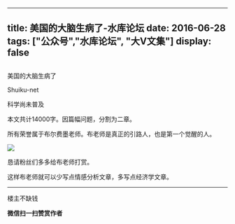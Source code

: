 
---
title:  美国的大脑生病了-水库论坛
date: 2016-06-28
tags: ["公众号","水库论坛", "大V文集"]
display: false
---


## 



美国的大脑生病了




Shuiku-net




科学尚未普及


本文共计14000字。因篇幅问题，分割为二章。



所有荣誉属于布尔费墨老师。布老师是真正的引路人，也是第一个觉醒的人。



<img data-s="300,640" data-type="jpeg" src="http://mmbiz.qpic.cn/mmbiz/Ok4hZ0tV6r5v1y8jC0vAB4cRR0hJlUT6aEibFecDEflJp3TaicEoctiby4NdA8nq0NI6PlC6Ajeoibz51gW2z6A5sQ/0?wx_fmt=jpeg" data-ratio="0.9884169884169884" data-w="518"/>

恳请粉丝们多多给布老师打赏。



这样布老师就可以少写点情感分析文章，多写点经济学文章。











----------------------------------------------------------------------------------------------------------------------------------------------------------------------------------------------------------------



楼主不缺钱


**微信扫一扫赞赏作者**













